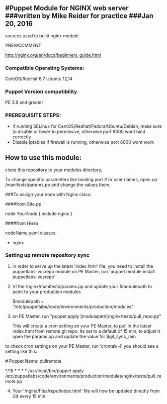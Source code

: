 #Puppet Module for NGINX web server
###written by Mike Reider for practice
###Jan 20, 2016
--
sources used to build nginx module:

#NEWCOMMENT

http://nginx.org/en/docs/beginners_guide.html

### Compatible Operating Systems:
CentOS/RedHat 6,7
Ubuntu 12,14

### Puppet Version compatibility
PE 3.8 and greater

### PREREQUISITE STEPS:
- if running SELinux for CentOS/Redhat/Fedora/Ubuntu/Debian, make sure to disable or lower to permissive, otherwise port 8000 wont bind correctly
- Disable Iptables if firewall is running, otherwise port 8000 wont work

## How to use this module:
clone this repository to your modules directory,

To change specific parameters like binding port # or user names, open up /manifests/params.pp and change the values there

###To assign your node with Nginx class:

####from Site.pp

node YourNode { include nginx }

####from Hiera

nodeName.yaml
classes:
   - nginx

### Setting up remote repository sync
1. in order to serve up the latest 'index.html' file, you need to install the puppetlabs-vcsrepo module
   on PE Master, run 'puppet module install puppetlabs-vcsrepo'

2. VI the /nginx/manifests/params.pp and update your $modulepath to point to your production modules
   
   $modulepath = "/etc/puppetlabs/code/environments/production/modules"

3. on PE Master, run "puppet apply [modulepath]/nginx/tests/pull_repo.pp"
   
   This will create a cron setting on your PE Master, to pull in the latest index.html from remote git repo. Its set to a default of 15 min, to adjust it open the params.pp and update the value for $git_sync_min

  to check cron settings on your PE Master, run 'crontab -l'
  you should see a setting like this:
  
  \# Puppet Name: pullremote
  
  \*/15 * * * * /usr/local/bin/puppet apply /etc/puppetlabs/code/environments/production/modules/nginx/tests/pull_remote.pp


4. Your '/nginx/files/repo/index.html' file will now be updated directly from Git every 15 min. 
